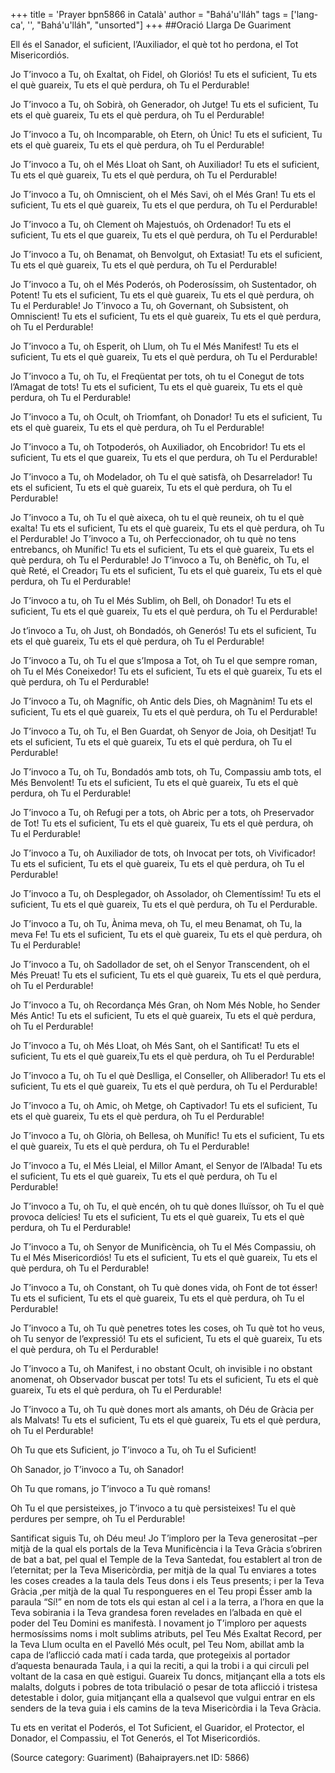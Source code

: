 +++
title = 'Prayer bpn5866 in Català'
author = "Bahá'u'lláh"
tags = ['lang-ca', '', "Bahá'u'lláh", "unsorted"]
+++
##Oració Llarga De Guariment

Ell és el Sanador, el suficient, l’Auxiliador, el què tot ho perdona, el Tot Misericordiós.

Jo T’invoco a Tu, oh Exaltat, oh Fidel, oh Gloriós! Tu ets el suficient, Tu ets el què guareix, Tu ets el què perdura, oh Tu el Perdurable!

Jo T’invoco a Tu, oh Sobirà, oh Generador, oh Jutge! Tu ets el suficient, Tu ets el què guareix, Tu ets el què perdura, oh Tu el Perdurable!

Jo T’invoco a Tu, oh Incomparable, oh Etern, oh Únic! Tu ets el suficient, Tu ets el què guareix, Tu ets el què perdura, oh Tu el Perdurable!

Jo T’invoco a Tu, oh el Més Lloat oh Sant, oh Auxiliador! Tu ets el suficient, Tu ets el què guareix, Tu ets el què perdura, oh Tu el Perdurable!

Jo T’invoco a Tu, oh Omniscient, oh el Més Savi, oh el Més Gran! Tu ets el suficient, Tu ets el què guareix, Tu ets el que perdura, oh Tu el Perdurable!

Jo T’invoco a Tu, oh Clement oh Majestuós, oh Ordenador! Tu ets el suficient, Tu ets el que guareix, Tu ets el què perdura, oh Tu el Perdurable!

Jo T’invoco a Tu, oh Benamat, oh Benvolgut, oh Extasiat! Tu ets el suficient, Tu ets el què guareix, Tu ets el què perdura, oh Tu el Perdurable!

Jo T’invoco a Tu, oh el Més Poderós, oh Poderosíssim, oh Sustentador, oh Potent! Tu ets el suficient, Tu ets el què guareix, Tu ets el què perdura, oh Tu el Perdurable!
Jo T’invoco a Tu, oh Governant, oh Subsistent, oh Omniscient! Tu ets el suficient, Tu ets el què guareix, Tu ets el què perdura, oh Tu el Perdurable!

Jo T’invoco a Tu, oh Esperit, oh Llum, oh Tu el Més Manifest! Tu ets el suficient, Tu ets el què guareix, Tu ets el què perdura, oh Tu el Perdurable!

Jo T’invoco a Tu, oh Tu, el Freqüentat per tots, oh tu el Conegut de tots l’Amagat de tots! Tu ets el suficient, Tu ets el què guareix, Tu ets el què perdura, oh Tu el Perdurable!

Jo T’invoco a Tu, oh Ocult, oh Triomfant, oh Donador! Tu ets el suficient, Tu ets el què guareix, Tu ets el què perdura, oh Tu el Perdurable!

Jo T’invoco a Tu, oh Totpoderós, oh Auxiliador, oh Encobridor! Tu ets el suficient, Tu ets el que guareix, Tu ets el que perdura, oh Tu el Perdurable!

Jo T’invoco a Tu, oh Modelador, oh Tu el què satisfà, oh Desarrelador! Tu ets el suficient, Tu ets el què guareix, Tu ets el què perdura, oh Tu el Perdurable!

Jo T’invoco a Tu, oh Tu el què aixeca, oh tu el què reuneix, oh tu el què exalta! Tu ets el suficient, Tu ets el què guareix, Tu ets el què perdura, oh Tu el Perdurable!
Jo T’invoco a Tu, oh Perfeccionador, oh tu què no tens entrebancs, oh Munífic! Tu ets el suficient, Tu ets el què guareix, Tu ets el què perdura, oh Tu el Perdurable!
Jo T’invoco a Tu, oh Benèfic, oh Tu, el què Reté, el Creador¡ Tu ets el suficient, Tu ets el què guareix, Tu ets el què perdura, oh Tu el Perdurable!

Jo T’invoco a tu, oh Tu el Més Sublim, oh Bell, oh Donador! Tu ets el suficient, Tu ets el què guareix, Tu ets el què perdura, oh Tu el Perdurable!

Jo t’invoco a Tu, oh Just, oh Bondadós, oh Generós! Tu ets el suficient, Tu ets el què guareix, Tu ets el què perdura, oh Tu el Perdurable!

Jo T’invoco a Tu, oh Tu el que s’Imposa a Tot, oh Tu el que sempre roman, oh Tu el Més Coneixedor! Tu ets el suficient, Tu ets el què guareix, Tu ets el què perdura, oh Tu el Perdurable!

Jo T’invoco a Tu, oh Magnífic, oh Antic dels Dies, oh Magnànim! Tu ets el suficient, Tu ets el què guareix, Tu ets el què perdura, oh Tu el Perdurable!

Jo T’invoco a Tu, oh Tu, el Ben Guardat, oh Senyor de Joia, oh Desitjat! Tu ets el suficient, Tu ets el què guareix, Tu ets el què perdura, oh Tu el Perdurable!

Jo T’invoco a Tu, oh Tu, Bondadós amb tots, oh Tu, Compassiu amb tots, el Més Benvolent! Tu ets el suficient, Tu ets el què guareix, Tu ets el què perdura, oh Tu el Perdurable!

Jo T’invoco a Tu, oh Refugi per a tots, oh Abric per a tots, oh Preservador de Tot! Tu ets el suficient, Tu ets el què guareix, Tu ets el què perdura, oh Tu el Perdurable!

Jo T’invoco a Tu, oh Auxiliador de tots, oh Invocat per tots, oh Vivificador! Tu ets el suficient, Tu ets el què guareix, Tu ets el què perdura, oh Tu el Perdurable!

Jo T’invoco a Tu, oh Desplegador, oh Assolador, oh Clementíssim! Tu ets el suficient, Tu ets el què guareix, Tu ets el què perdura, oh Tu el Perdurable.

Jo T’invoco a Tu, oh Tu, Ànima meva, oh Tu, el meu Benamat, oh Tu, la meva Fe! Tu ets el suficient, Tu ets el què guareix, Tu ets el què perdura, oh Tu el Perdurable!

Jo T’invoco a Tu, oh Sadollador de set, oh el Senyor Transcendent, oh el Més Preuat! Tu ets el suficient, Tu ets el què guareix, Tu ets el què perdura, oh Tu el Perdurable!

Jo T’invoco a Tu, oh Recordança Més Gran, oh Nom Més Noble, ho Sender Més Antic! Tu ets el suficient, Tu ets el què guareix, Tu ets el què perdura, oh Tu el Perdurable!

Jo T’invoco a Tu, oh Més Lloat, oh Més Sant, oh el Santificat! Tu ets el suficient, Tu ets el què guareix,Tu ets el què perdura, oh Tu el Perdurable!

Jo T’invoco a Tu, oh Tu el què Deslliga, el Conseller, oh Alliberador! Tu ets el suficient, Tu ets el què guareix, Tu ets el què perdura, oh Tu el Perdurable!

Jo T’invoco a Tu, oh Amic, oh Metge, oh Captivador! Tu ets el suficient, Tu ets el què guareix, Tu ets el què perdura, oh Tu el Perdurable!

Jo T’invoco a Tu, oh Glòria, oh Bellesa, oh Munífic! Tu ets el suficient, Tu ets el què guareix, Tu ets el què perdura, oh Tu el Perdurable!

Jo T’invoco a Tu, el Més Lleial, el Millor Amant, el Senyor de l’Albada! Tu ets el suficient, Tu ets el què guareix, Tu ets el què perdura, oh Tu el Perdurable!

Jo T’invoco a Tu, oh Tu, el  què encén, oh tu què dones lluïssor, oh Tu el què provoca delícies! Tu ets el suficient, Tu ets el què guareix, Tu ets el què perdura, oh Tu el Perdurable!

Jo T’invoco a Tu, oh Senyor de Munificència, oh Tu el Més Compassiu, oh Tu el Més Misericordiós! Tu ets el suficient, Tu ets el què guareix, Tu ets el què perdura, oh Tu el Perdurable!

Jo T’invoco a Tu, oh Constant, oh Tu què dones vida, oh Font de tot ésser! Tu ets el suficient, Tu ets el què guareix, Tu ets el què perdura, oh Tu el Perdurable!

Jo T’invoco a Tu, oh Tu què penetres totes les coses, oh Tu què tot ho veus, oh Tu senyor de l’expressió! Tu ets el suficient, Tu ets el què guareix, Tu ets el què perdura, oh Tu el Perdurable!


Jo T’invoco a Tu, oh Manifest, i no obstant Ocult, oh invisible i no obstant anomenat, oh Observador buscat per tots! Tu ets el suficient, Tu ets el què guareix, Tu ets el què perdura, oh Tu el Perdurable!

Jo T’invoco a Tu, oh Tu què dones mort als amants, oh Déu de Gràcia per als Malvats! Tu ets el suficient, Tu ets el què guareix, Tu ets el què perdura, oh Tu el Perdurable!

Oh Tu que ets Suficient, jo T’invoco a Tu, oh Tu el Suficient! 

Oh Sanador, jo T’invoco a Tu, oh Sanador!

Oh Tu que romans, jo T’invoco a Tu què romans!

Oh Tu el que persisteixes, jo T’invoco a tu què persisteixes!
Tu el què perdures per sempre, oh Tu el Perdurable!

Santificat siguis Tu, oh Déu meu! Jo T’imploro per la Teva generositat –per mitjà de la qual els portals de la Teva Munificència i la Teva Gràcia s’obriren de bat a bat, pel qual el Temple de la Teva Santedat, fou establert al tron de l’eternitat; per la Teva Misericòrdia, per mitjà de la qual Tu enviares a totes les coses creades a la taula dels Teus dons i els Teus presents; i per la Teva Gràcia ,per mitjà de la qual Tu respongueres en el Teu propi Ésser amb la paraula “Sí!” en nom de tots els qui estan al cel i a la terra, a l’hora en que la Teva sobirania i la Teva grandesa foren revelades en l’albada en què el poder del Teu Domini es manifestà. I novament jo T’imploro per aquests hermosíssims noms i molt sublims atributs, pel Teu Més Exaltat Record, per la Teva Llum oculta en el Pavelló Més ocult, pel Teu Nom, abillat amb la capa de l’aflicció cada matí i cada tarda, que protegeixis al portador d’aquesta benaurada Taula, i a qui la reciti, a qui la trobi i a qui circuli pel voltant de la casa en què estigui. Guareix Tu doncs, mitjançant ella a tots els malalts, dolguts i pobres de tota tribulació o pesar de tota aflicció i tristesa detestable i dolor, guia mitjançant  ella a qualsevol que vulgui entrar en els senders de la teva guia i els camins de la teva Misericòrdia i la Teva Gràcia. 

Tu ets en veritat el Poderós, el Tot Suficient, el Guaridor, el Protector, el Donador, el Compassiu, el Tot Generós, el Tot Misericordiós.

(Source category: Guariment)
(Bahaiprayers.net ID: 5866)
